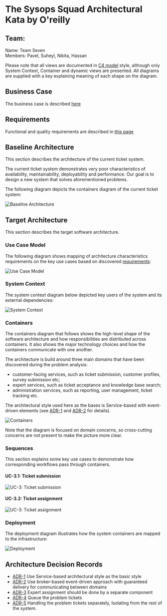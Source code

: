# The Sysops Squad Architectural Kata by O'reilly

## Team:
Name: Team Seven  
Members: Pavel, Suheyl, Nikita, Hassan

Please note that all views are documented in [C4 model](https://c4model.com) style, although only System Context, Container and dynamic views are presented. All diagrams are supplied with a key explaining meaning of each shape on the diagram.

## Business Case

The business case is described [here](BusinessCase.md)

## Requirements

Functional and quality requirements are described in [this page ](Requirements.md)

## Baseline Architecture

This section describes the architecture of the current ticket system.

The current ticket system demonstrates very poor characteristics of availability, maintainability, deployability and performance. Our goal is to design a new system that solves aforementioned problems.

The following diagram depicts the containers diagram of the current ticket system:

![Baseline Architecture](images/baseline.jpg "Baseline Architecture")

## Target Architecture

This section describes the target software architecture.

### Use Case Model

The following diagram shows mapping of architecture characteristics requirements on the key use cases based on discovered [requirements](Requirements.md):

![Use Case Model](images/use-case-model.jpg "Use Case Model")


### System Context

The system context diagram below depicted key users of the system and its external dependencies:

![System Context](images/system-context.jpg "System Context")

### Containers

The containers diagram that follows shows the high-level shape of the software architecture and how responsibilities are distributed across containers. It also shows the major technology choices and how the containers communicate with one another.

The architecture is build around three main domains that have been discovered during the problem analysis:
 - customer-facing services, such as ticket submission, customer profiles, survey submission etc;
 - expert services, such as ticket acceptance and knowledge base search;
 - administration services, such as reporting, user management, ticket tracking etc.

The architectural style used here as the bases is Service-based with event-driven elements (see [ADR-1](ADR/ADR-1-service-based.md) and [ADR-2](ADR/ADR-2-event-driven-broker.md) for details).

![Containers](images/containers.jpg "Containers")

Note that the diagram is focused on domain concerns, so cross-cutting concerns are not present to make the picture more clear.

### Sequences

This section explains some key use cases to demonstrate how corresponding workflows pass through containers.

#### UC-3.1: Ticket submission

![UC-3: Ticket submission](images/ticket-submission.jpg "Ticket Submission")

#### UC-3.2: Ticket assignment

![UC-3: Ticket assignment](images/ticket-assignment.jpg "Ticket Assignment")

### Deployment

The deployment diagram illustrates how the system containers are mapped to the infrastructure:

![Deployment](images/deployment.jpg "Deployment")

## Architecture Decision Records

 - [ADR-1](ADR/ADR-1-service-based.md) Use Service-based architectural style as the basic style
 - [ADR-2](ADR/ADR-2-event-driven-broker.md) Use broker-based event-driven approach with guaranteed delivery for communicating between domains
 - [ADR-3](ADR/ADR-3-search-expert.md) Expert assignment should be done by a separate component
 - [ADR-4](ADR/ADR-4-queuing-the-problem-tickets.md) Queue the problem tickets
 - [ADR-5](ADR/ADR-5-problem-tickets.md) Handling the problem tickets separately, Isolating from the rest of the system.
